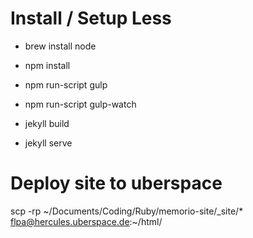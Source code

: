 # Install / Setup Less

* brew install node
* npm install
* npm run-script gulp
* npm run-script gulp-watch

* jekyll build
* jekyll serve

# Deploy site to uberspace
scp -rp ~/Documents/Coding/Ruby/memorio-site/_site/* flpa@hercules.uberspace.de:~/html/